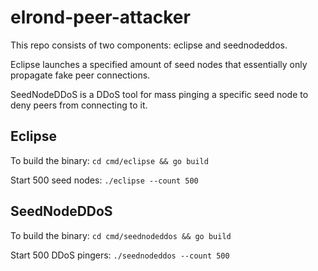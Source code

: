 # elrond-peer-attacker

This repo consists of two components: eclipse and seednodeddos.

Eclipse launches a specified amount of seed nodes that essentially only propagate fake peer connections.

SeedNodeDDoS is a DDoS tool for mass pinging a specific seed node to deny peers from connecting to it.

## Eclipse

To build the binary: `cd cmd/eclipse && go build`

Start 500 seed nodes: `./eclipse --count 500`

## SeedNodeDDoS

To build the binary: `cd cmd/seednodeddos && go build`

Start 500 DDoS pingers: `./seednodeddos --count 500`

